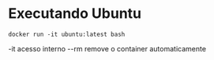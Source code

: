 # Executando Ubuntu

```
docker run -it ubuntu:latest bash
```

-it     acesso interno
--rm    remove o container automaticamente